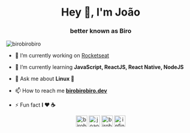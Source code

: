 <h1 align="center">Hey 👋, I'm João</h1>
<h3 align="center">better known as Biro</h3>

<p align="left"> <img src="https://komarev.com/ghpvc/?username=birobirobiro" alt="birobirobiro" /> </p>

- 🔭 I’m currently working on [Rocketseat](https://github.com/rocketseat/)

- 🌱 I’m currently learning **JavaScript, ReactJS, React Native, NodeJS**

- 💬 Ask me about **Linux 🐧**

- 📫 How to reach me **[birobirobiro.dev](https://birobirobiro.dev)**

- ⚡ Fun fact **I ❤️️ ☕**

<p align="center">
<a href="https://twitter.com/birobirobiro_" target="blank"><img align="center" src="https://cdn.jsdelivr.net/npm/simple-icons@3.0.1/icons/twitter.svg" alt="birobirobiro_" height="30" width="30" /></a>
<a href="https://linkedin.com/in/joaoinacioneto" target="blank"><img align="center" src="https://cdn.jsdelivr.net/npm/simple-icons@3.0.1/icons/linkedin.svg" alt="joaoinacioneto" height="30" width="30" /></a>
<a href="https://instagram.com/birobirobiro" target="blank"><img align="center" src="https://cdn.jsdelivr.net/npm/simple-icons@3.0.1/icons/instagram.svg" alt="birobirobiro" height="30" width="30" /></a>
<a href="https://www.youtube.com/c/birobirobiro" target="blank"><img align="center" src="https://cdn.jsdelivr.net/npm/simple-icons@3.0.1/icons/youtube.svg" alt="infinitegeek" height="30" width="30" /></a>
</p>
